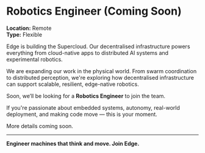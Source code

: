 # Robotics Engineer (Coming Soon)

**Location:** Remote  
**Type:** Flexible  

Edge is building the Supercloud. Our decentralised infrastructure powers everything from cloud-native apps to distributed AI systems and experimental robotics.

We are expanding our work in the physical world. From swarm coordination to distributed perception, we're exploring how decentralised infrastructure can support scalable, resilient, edge-native robotics.

Soon, we’ll be looking for a **Robotics Engineer** to join the team.

If you're passionate about embedded systems, autonomy, real-world deployment, and making code move — this is your moment.

More details coming soon.

---

**Engineer machines that think and move. Join Edge.**

